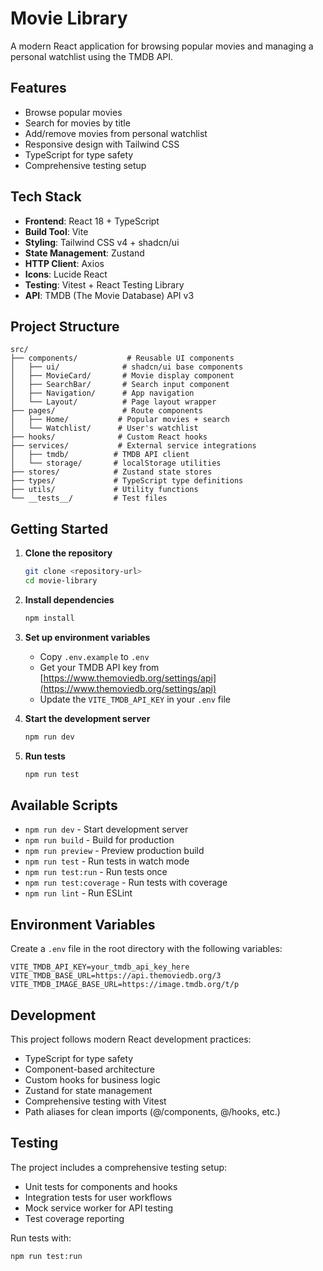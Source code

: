 # Movie Library

A modern React application for browsing popular movies and managing a personal watchlist using the TMDB API.

## Features

- Browse popular movies
- Search for movies by title
- Add/remove movies from personal watchlist
- Responsive design with Tailwind CSS
- TypeScript for type safety
- Comprehensive testing setup

## Tech Stack

- **Frontend**: React 18 + TypeScript
- **Build Tool**: Vite
- **Styling**: Tailwind CSS v4 + shadcn/ui
- **State Management**: Zustand
- **HTTP Client**: Axios
- **Icons**: Lucide React
- **Testing**: Vitest + React Testing Library
- **API**: TMDB (The Movie Database) API v3

## Project Structure

```
src/
├── components/           # Reusable UI components
│   ├── ui/              # shadcn/ui base components
│   ├── MovieCard/       # Movie display component
│   ├── SearchBar/       # Search input component
│   ├── Navigation/      # App navigation
│   └── Layout/          # Page layout wrapper
├── pages/               # Route components
│   ├── Home/           # Popular movies + search
│   └── Watchlist/      # User's watchlist
├── hooks/              # Custom React hooks
├── services/           # External service integrations
│   ├── tmdb/          # TMDB API client
│   └── storage/       # localStorage utilities
├── stores/            # Zustand state stores
├── types/             # TypeScript type definitions
├── utils/             # Utility functions
└── __tests__/         # Test files
```

## Getting Started

1. **Clone the repository**
   ```bash
   git clone <repository-url>
   cd movie-library
   ```

2. **Install dependencies**
   ```bash
   npm install
   ```

3. **Set up environment variables**
   - Copy `.env.example` to `.env`
   - Get your TMDB API key from [https://www.themoviedb.org/settings/api](https://www.themoviedb.org/settings/api)
   - Update the `VITE_TMDB_API_KEY` in your `.env` file

4. **Start the development server**
   ```bash
   npm run dev
   ```

5. **Run tests**
   ```bash
   npm run test
   ```

## Available Scripts

- `npm run dev` - Start development server
- `npm run build` - Build for production
- `npm run preview` - Preview production build
- `npm run test` - Run tests in watch mode
- `npm run test:run` - Run tests once
- `npm run test:coverage` - Run tests with coverage
- `npm run lint` - Run ESLint

## Environment Variables

Create a `.env` file in the root directory with the following variables:

```env
VITE_TMDB_API_KEY=your_tmdb_api_key_here
VITE_TMDB_BASE_URL=https://api.themoviedb.org/3
VITE_TMDB_IMAGE_BASE_URL=https://image.tmdb.org/t/p
```

## Development

This project follows modern React development practices:

- TypeScript for type safety
- Component-based architecture
- Custom hooks for business logic
- Zustand for state management
- Comprehensive testing with Vitest
- Path aliases for clean imports (@/components, @/hooks, etc.)

## Testing

The project includes a comprehensive testing setup:

- Unit tests for components and hooks
- Integration tests for user workflows
- Mock service worker for API testing
- Test coverage reporting

Run tests with:
```bash
npm run test:run
```